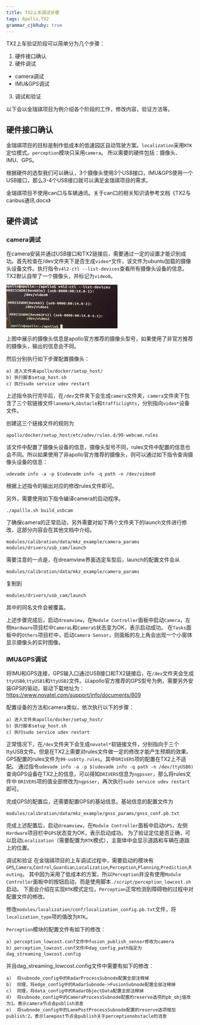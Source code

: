 ```yaml
---
title: TX2上车调试步骤
tags: Apollo,TX2
grammar_cjkRuby: true
---
```




TX2上车验证阶段可以简单分为几个步骤：
1. 硬件接口确认
2. 硬件调试
  * camera调试
  * IMU&GPS调试
3. 调试和验证

以下会以金瑞祺项目为例介绍各个阶段的工作，修改内容，验证方法等。


## 硬件接口确认
金瑞祺项目的目标是制作低成本的低速园区自动驾驶方案。`localization`采用`RTK`定位模式。`perception`模块只采用`camera`。
所以需要的硬件包括：摄像头、IMU、GPS。

根据硬件的选型我们可以确认，3个摄像头使用3个USB接口，IMU&GPS使用一个USB接口，那么3-4个USB接口就可以满足金瑞祺项目的需求。

金瑞祺项目不使用can口与车辆通讯。关于can口的相关知识请参考文档《TX2与canbus通讯.docx》

## 硬件调试
### camera调试
在camera安装并通过USB接口和TX2链接后，需要通过一定的设置才能识别成功。首先检查在/dev文件夹下是否生成`video*`文件，该文件为ubuntu加载的摄像头设备文件。执行指令`v4l2-ctl --list-devices`查看所有摄像头设备的信息。TX2默认自带了一个摄像头，并标记为`video0`。

 ![camera](./images/camera.jpg)

上图中展示的摄像头信息是apollo官方推荐的摄像头型号，如果使用了非官方推荐的摄像头，输出的信息会不同。

然后分别执行如下步骤配置摄像头：
```
a) 进入文件夹apollo/docker/setup_host/
b) 执行脚本setup_host.sh
c) 执行sudo service udev restart
```
上述指令执行完毕后，在`/dev`文件夹下会生成`camera`文件夹，`camera`文件夹下包含了三个软链接文件`lanemark`,`obstacle`和`trafficlights`，分别指向`video*`设备文件。
 

创建这三个链接文件的规则为
```
apollo/docker/setup_host/etc/udev/rules.d/99-webcam.rules
```
该文件中配置了摄像头设备的信息，摄像头型号不同，rules文件中配置的信息也会不同。所以如果使用了非apollo官方推荐的摄像头，则可以通过如下指令查询摄像头设备的信息：
```
udevadm info -a -p $(udevadm info -q path -n /dev/video0
```
根据上述指令的输出对应的修改rules文件即可。

另外，需要使用如下指令编译camera的启动程序。
```
./apolllo.sh build_usbcam
```
了确保camera的正常启动，另外需要对如下两个文件夹下的launch文件进行修改，这部分内容会在其他文档中介绍。
```
modules/calibration/data/mkz_example/camera_params
modules/drivers/usb_cam/launch
```
需要注意的一点是，在dreamview界面选定车型后，launch的配置文件会从
```
modules/calibration/data/mkz_example/camera_params
```
复制到
```
modules/drivers/usb_cam/launch
```
其中的同名文件会被覆盖。

上述步骤完成后，启动`dreamview`，在`Module Controller`面板中启动`Camera`，左侧`Hardware`项目栏中`CameraL`和`CameraS`状态变为OK，表示启动成功。
在`Tasks`面板中的`Others`项目栏中，启动`Camera Sensor`，则面板的左上角会出现一个小窗体显示摄像头的实时图像。

### IMU&GPS调试
将IMU和GPS连接，GPS输入口通过USB接口和TX2链接后，在`/dev`文件夹会生成`ttyUSB0`,`ttyUSB1`和`ttyUSB2`文件。以apollo官方推荐的GPS型号为例，需要另外安装GPS的驱动，驱动下载地址为：
https://www.novatel.com/support/info/documents/809

配置设备的方法和camera类似，依次执行以下的步骤：
```
a) 进入文件夹apollo/docker/setup_host/
b) 执行脚本setup_host.sh
c) 执行sudo service udev restart
```
正常情况下，在`/dev`文件夹下会生成`novatel*`软链接文件，分别指向于三个ttyUSB文件。但是在TX2上需要对rules文件做一定的修改才能产生预期的效果。
GPS配置的rules文件为`99-usbtty.rules`。其中`DRIVERS`项的配置在TX2上不适配。
通过指令`udevadm info -a -p $(udevadm info -q path -n /dev/ttyUSB0)`查询GPS设备在TX2上的信息，可以得知`DRIVERS`信息为`ngpsser`，那么将rules文件中
`DRIVERS`项的值全部修改为`ngpsser`，再次执行`sudo service udev restart`即可。

完成GPS的配置后，还需要配置GPS的基站信息。基站信息的配置文件为
```
modules/calibration/data/mkz_example/gnss_params/gnss_conf.pb.txt
```
完成上述配置后，启动`dreamview`，在`Module Controller`面板中启动`GPS`，左侧`Hardware`项目栏中`GPS`状态变为OK，表示启动成功。
为了验证定位是否正确，可以启动`Localization`（需要配置为`RTK`模式），主窗体中会显示道路和车辆在道路上的位置。

调试和验证
在金瑞祺项目的上车调试过程中，需要启动的模块有`GPS`,`Camera`,`Control`,`Guardian`,`Localization`,`Perception`,`Planning`,`Prediction`,`Routing`。
其中因为采用了低成本的方案，所以`Perception`并没有使用`Module Controller`面板中的按钮启动，而是使用脚本`./script/perception_lowcost.sh`启动。
下面会介绍在实现`RTK`模式定位，`Perception`正常检测到障碍物的过程中对配置文件的修改。

修改`modules/localization/conf/localization_config.pb.txt`文件，将`localization_type`项的值改为`RTK`。

`Perception`模块的配置文件有如下的修改：
```
a) perception_lowcost.conf文件中fusion_publish_sensor修改为camera
b) perception_lowcost.conf文件中dag_config_path指定为dag_streaming_lowcost.config
```
并且dag_streaming_lowcost.config文件中需要有如下的修改：
```
a)	将subnode_config中的RadarProcessSubnode配置全部注释掉
b)	同理，将edge_config中的RadarSubnode->FusionSubnode配置全部注释掉
c)	同理，将data_config中的RadarObjectData配置全部注释掉
d)	将subnode_config中的CameraProcessSubnode配置的reserve选项的pb_obj值改为1。表示camera节点会publish消息
e)	将subnode_config中的LanePostProcessSubnode配置的reserve选项增加publish:2。表示lanepost节点会publish关于perceptionobstacle的消息
```

